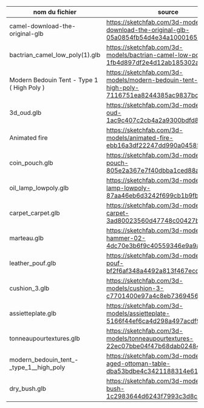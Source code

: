 | nom du fichier | source | Licence |
| --- | --- | --- |
| camel-download-the-original-glb | https://sketchfab.com/3d-models/camel-download-the-original-glb-05a0854fb54d4e34a100016545cc69e5 | CC BY Kenchoo |
| bactrian_camel_low_poly(1).glb | https://sketchfab.com/3d-models/bactrian-camel-low-poly-1fb4d897df2e4d12ab185302a36b3d5f | CC by nc sa  Nyilonelycompany |
| Modern Bedouin Tent - Type 1 ( High Poly ) | https://sketchfab.com/3d-models/modern-bedouin-tent-type-1-high-poly-7116751ea8244385ac9837bc919db50b | cc by Jamil_Khalili |
| 3d_oud.glb | https://sketchfab.com/3d-models/3d-oud-1ac9c407c2cb4a2a9300bdfd8ef19f52 | CC by sara El-sisi |
| Animated fire | https://sketchfab.com/3d-models/animated-fire-ebb16a3df22247dd990a04585de64741 | CC by Yannick Deharo |
| coin_pouch.glb | https://sketchfab.com/3d-models/coin-pouch-805e2a367e7f40dbba1ced88a48f297a | CC by Andy B |
| oil_lamp_lowpoly.glb | https://sketchfab.com/3d-models/oil-lamp-lowpoly-87aa46eb6d3242f699cb1b9fb3cfa4eb | CC by Vyacheslav_SD |
| carpet_carpet.glb | https://sketchfab.com/3d-models/carpet-carpet-3ad80023560d47748c00427be2bb3008 | CC by Mehdi Shahsavan |
| marteau.glb | https://sketchfab.com/3d-models/kcisa-hammer-02-4dc70e3b6f9c40559346e9a9ad038a5c | CC by Korea Culture Information Service Agency |
| leather_pouf.glb | https://sketchfab.com/3d-models/leather-pouf-bf2f6af348a4492a813f467ecd01b445 | CC by Valk |
| cushion_3.glb | https://sketchfab.com/3d-models/cushion-3-c7701400e97a4c8eb736945613a4cc54 | cc by Daniel.Orlando.Tapia | 
| assietteplate.glb | https://sketchfab.com/3d-models/assietteplate-5166f44ef6ca4d298a497acdf9b38a58 | CC by nc SalrunMacaod | 
|tonneaupourtextures.glb |https://sketchfab.com/3d-models/tonneaupourtextures-22ec07bbe04f47b68dab02484cb6871d | CC by Giriga | 
| modern_bedouin_tent_-_type_1__high_poly | https://sketchfab.com/3d-models/middle-aged-ottoman-table-dba53bdbe4c3421188314e61f6283e10 | CC by gauvain_boiche | 
|dry_bush.glb | https://sketchfab.com/3d-models/dry-bush-1c2983644d6243f7993c3d8cbd11fe0d | CC by Luis Gustavo | 
